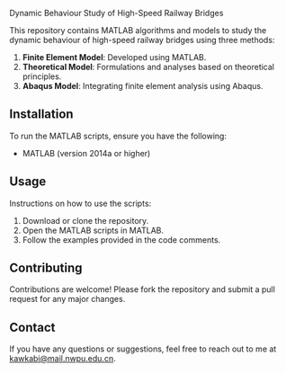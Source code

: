 Dynamic Behaviour Study of High-Speed Railway Bridges  

This repository contains MATLAB algorithms and models to study the dynamic behaviour of high-speed railway bridges using three methods:  

1. **Finite Element Model**: Developed using MATLAB.  
2. **Theoretical Model**: Formulations and analyses based on theoretical principles.  
3. **Abaqus Model**: Integrating finite element analysis using Abaqus.  

## Installation  

To run the MATLAB scripts, ensure you have the following:  
- MATLAB (version 2014a or higher)  

## Usage  

Instructions on how to use the scripts:  
1. Download or clone the repository.  
2. Open the MATLAB scripts in MATLAB.  
3. Follow the examples provided in the code comments.  

## Contributing  

Contributions are welcome! Please fork the repository and submit a pull request for any major changes.  

## Contact  

If you have any questions or suggestions, feel free to reach out to me at [kawkabi@mail.nwpu.edu.cn](mailto:kawkabi@mail.nwpu.edu.cn).
